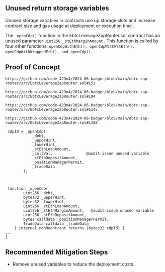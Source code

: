 ## Unused return storage variables


Unused storage variables in contracts use up storage slots and increase contract size and gas usage at deployment or execution time .

The `_openCdp()` function in the EbtcLeverageZapRouter.sol contract has an unused parameter `uint256 _stEthMarginAmount.` This function is called by four other functions: `openCdpWithEth(), openCdpWithWstEth(), openCdpWithWrappedEth(), and openCdp()`.

## Proof of Concept

```
https://github.com/code-423n4/2024-06-badger/blob/main/ebtc-zap-router/src/EbtcLeverageZapRouter.sol#L51

https://github.com/code-423n4/2024-06-badger/blob/main/ebtc-zap-router/src/EbtcLeverageZapRouter.sol#L94

https://github.com/code-423n4/2024-06-badger/blob/main/ebtc-zap-router/src/EbtcLeverageZapRouter.sol#L145

https://github.com/code-423n4/2024-06-badger/blob/main/ebtc-zap-router/src/EbtcLeverageZapRouter.sol#L188

```

```
 cdpId = _openCdp(
            _debt,
            _upperHint,
            _lowerHint,
            _stEthLoanAmount,
            _collVal,               @audit-issue unused variable 
            _stEthDepositAmount,
            _positionManagerPermit,
            _tradeData
        );



 function _openCdp(
        uint256 _debt,
        bytes32 _upperHint,
        bytes32 _lowerHint,
        uint256 _stEthLoanAmount,
        uint256 _stEthMarginAmount,   @audit-issue unused variable 
        uint256 _stEthDepositAmount,
        bytes calldata _positionManagerPermit,
        TradeData calldata _tradeData
    ) internal nonReentrant returns (bytes32 cdpId) {
...
}
```




## Recommended Mitigation Steps

* Remove unused variables to reduce the deployment costs.
